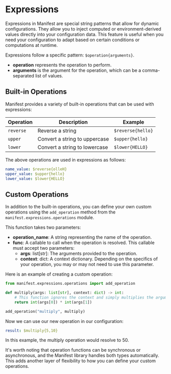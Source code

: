 # Expressions

Expressions in Manifest are special string patterns that allow for dynamic configurations. They allow you to inject computed or environment-derived values directly into your configuration data. This feature is useful when you need your configuration to adapt based on certain conditions or computations at runtime.

Expressions follow a specific pattern: `$operation{arguments}`.

- **operation** represents the operation to perform.
- **arguments** is the argument for the operation, which can be a comma-separated list of values.

## Built-in Operations

Manifest provides a variety of built-in operations that can be used with expressions:

| Operation 	| Description                   	| Example           	|
|-----------	|-------------------------------	|-------------------	|
| `reverse` 	| Reverse a string              	| `$reverse{hello}` 	|
| `upper`   	| Convert a string to uppercase 	| `$upper{hello}`   	|
| `lower`   	| Convert a string to lowercase 	| `$lower{HELLO}`   	|

The above operations are used in expressions as follows:

```yaml
name_value: $reverse{olleH}
upper_value: $upper{hello}
lower_value: $lower{HELLO}
```

## Custom Operations

In addition to the built-in operations, you can define your own custom operations using the `add_operation` method from the `manifest.expressions.operations` module.

This function takes two parameters:

- **operation_name**: A string representing the name of the operation.
- **func**: A callable to call when the operation is resolved. This callable must accept two parameters:
    - **args**: list[str]: The arguments provided to the operation.
    - **context**: dict: A context dictionary. Depending on the specifics of your operation, you may or may not need to use this parameter.

Here is an example of creating a custom operation:

```python
from manifest.expressions.operations import add_operation

def multiply(args: list[str], context: dict) -> int:
    # This function ignores the context and simply multiplies the arguments.
    return int(args[0]) * int(args[1])

add_operation("multiply", multiply)
```

Now we can use our new operation in our configuration:

```yaml
result: $multiply{5,10}
```

In this example, the multiply operation would resolve to 50.

It's worth noting that operation functions can be synchronous or asynchronous, and the Manifest library handles both types automatically. This adds another layer of flexibility to how you can define your custom operations.
